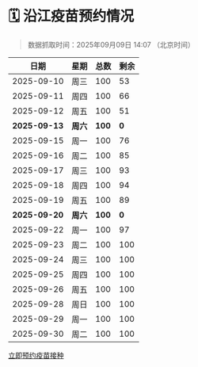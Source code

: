 # 🗓️ 沿江疫苗预约情况

> 数据抓取时间：2025年09月09日 14:07 （北京时间）

| 日期 | 星期 | 总数 | 剩余 |
|------|------|------|------|
| 2025-09-10 | 周三 | 100 | 53 |
| 2025-09-11 | 周四 | 100 | 66 |
| 2025-09-12 | 周五 | 100 | 51 |
| **2025-09-13** | **周六** | **100** | **0** |
| 2025-09-15 | 周一 | 100 | 76 |
| 2025-09-16 | 周二 | 100 | 85 |
| 2025-09-17 | 周三 | 100 | 93 |
| 2025-09-18 | 周四 | 100 | 94 |
| 2025-09-19 | 周五 | 100 | 89 |
| **2025-09-20** | **周六** | **100** | **0** |
| 2025-09-22 | 周一 | 100 | 97 |
| 2025-09-23 | 周二 | 100 | 100 |
| 2025-09-24 | 周三 | 100 | 100 |
| 2025-09-25 | 周四 | 100 | 100 |
| 2025-09-26 | 周五 | 100 | 100 |
| 2025-09-28 | 周日 | 100 | 100 |
| 2025-09-29 | 周一 | 100 | 100 |
| 2025-09-30 | 周二 | 100 | 100 |


<div class="button-container">
<a class="btn" href="http://yfzweb.ishequ.net/#/login" target="_blank">立即预约疫苗接种</a>
</div>

